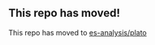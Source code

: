 This repo has moved!
--------------------

This repo has moved to [es-analysis/plato](http://github.com/es-analysis/plato)
